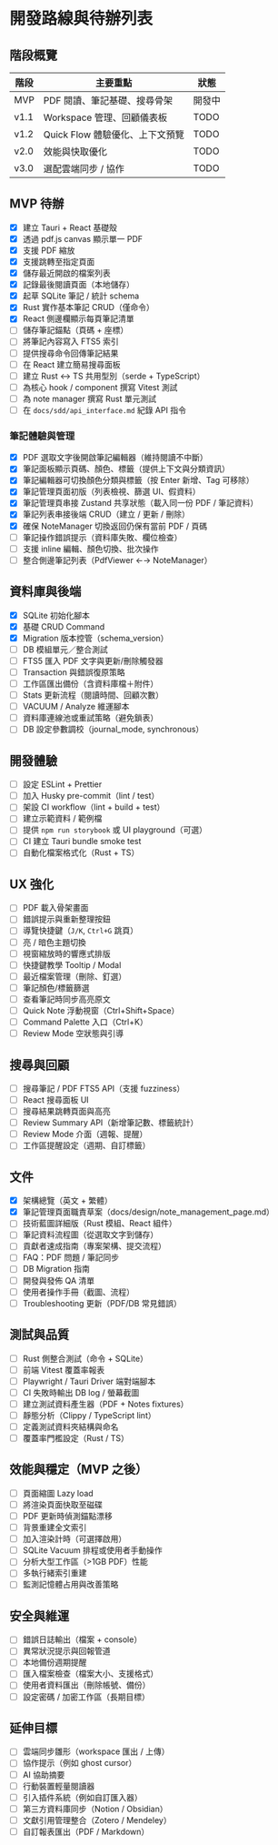 # 開發路線與待辦列表

## 階段概覽
| 階段 | 主要重點 | 狀態 |
| --- | --- | --- |
| MVP | PDF 閱讀、筆記基礎、搜尋骨架 | 開發中 |
| v1.1 | Workspace 管理、回顧儀表板 | TODO |
| v1.2 | Quick Flow 體驗優化、上下文預覽 | TODO |
| v2.0 | 效能與快取優化 | TODO |
| v3.0 | 選配雲端同步 / 協作 | TODO |

## MVP 待辦
- [x] 建立 Tauri + React 基礎殼
- [x] 透過 pdf.js canvas 顯示單一 PDF
- [x] 支援 PDF 縮放
- [x] 支援跳轉至指定頁面
- [x] 儲存最近開啟的檔案列表
- [x] 記錄最後閱讀頁面（本地儲存）
- [x] 起草 SQLite 筆記 / 統計 schema
- [x] Rust 實作基本筆記 CRUD（僅命令）
- [x] React 側邊欄顯示每頁筆記清單
- [ ] 儲存筆記錨點（頁碼 + 座標）
- [ ] 將筆記內容寫入 FTS5 索引
- [ ] 提供搜尋命令回傳筆記結果
- [ ] 在 React 建立簡易搜尋面板
- [ ] 建立 Rust ↔ TS 共用型別（serde + TypeScript）
- [ ] 為核心 hook / component 撰寫 Vitest 測試
- [ ] 為 note manager 撰寫 Rust 單元測試
- [ ] 在 `docs/sdd/api_interface.md` 紀錄 API 指令

### 筆記體驗與管理
- [x] PDF 選取文字後開啟筆記編輯器（維持閱讀不中斷）
- [x] 筆記面板顯示頁碼、顏色、標籤（提供上下文與分類資訊）
- [x] 筆記編輯器可切換顏色分類與標籤（按 Enter 新增、Tag 可移除）
- [x] 筆記管理頁面初版（列表檢視、篩選 UI、假資料）
 - [x] 筆記管理頁串接 Zustand 共享狀態（載入同一份 PDF / 筆記資料）
- [x] 筆記列表串接後端 CRUD（建立 / 更新 / 刪除）
- [x] 確保 NoteManager 切換返回仍保有當前 PDF / 頁碼
- [ ] 筆記操作錯誤提示（資料庫失敗、欄位檢查）
- [ ] 支援 inline 編輯、顏色切換、批次操作
- [ ] 整合側邊筆記列表（PdfViewer ←→ NoteManager）

## 資料庫與後端
- [x] SQLite 初始化腳本
- [x] 基礎 CRUD Command
- [x] Migration 版本控管（schema_version）
- [ ] DB 模組單元／整合測試
- [ ] FTS5 匯入 PDF 文字與更新/刪除觸發器
- [ ] Transaction 與錯誤復原策略
- [ ] 工作區匯出備份（含資料庫檔＋附件）
- [ ] Stats 更新流程（閱讀時間、回顧次數）
- [ ] VACUUM / Analyze 維運腳本
- [ ] 資料庫連線池或重試策略（避免鎖表）
- [ ] DB 設定參數調校（journal_mode, synchronous）

## 開發體驗
- [ ] 設定 ESLint + Prettier
- [ ] 加入 Husky pre-commit（lint / test）
- [ ] 架設 CI workflow（lint + build + test）
- [ ] 建立示範資料 / 範例檔
- [ ] 提供 `npm run storybook` 或 UI playground（可選）
- [ ] CI 建立 Tauri bundle smoke test
- [ ] 自動化檔案格式化（Rust + TS）

## UX 強化
- [ ] PDF 載入骨架畫面
- [ ] 錯誤提示與重新整理按鈕
- [ ] 導覽快捷鍵（`J/K`, `Ctrl+G` 跳頁）
- [ ] 亮 / 暗色主題切換
- [ ] 視窗縮放時的響應式排版
- [ ] 快捷鍵教學 Tooltip / Modal
- [ ] 最近檔案管理（刪除、釘選）
- [ ] 筆記顏色/標籤篩選
- [ ] 查看筆記時同步高亮原文
- [ ] Quick Note 浮動視窗（Ctrl+Shift+Space）
- [ ] Command Palette 入口（Ctrl+K）
- [ ] Review Mode 空狀態與引導

## 搜尋與回顧
- [ ] 搜尋筆記 / PDF FTS5 API（支援 fuzziness）
- [ ] React 搜尋面板 UI
- [ ] 搜尋結果跳轉頁面與高亮
- [ ] Review Summary API（新增筆記數、標籤統計）
- [ ] Review Mode 介面（週報、提醒）
- [ ] 工作區提醒設定（週期、自訂標籤）

## 文件
- [x] 架構總覽（英文 + 繁體）
- [x] 筆記管理頁面職責草案（docs/design/note_management_page.md）
- [ ] 技術藍圖詳細版（Rust 模組、React 組件）
- [ ] 筆記資料流程圖（從選取文字到儲存）
- [ ] 貢獻者速成指南（專案架構、提交流程）
- [ ] FAQ：PDF 問題 / 筆記同步
- [ ] DB Migration 指南
- [ ] 開發與發佈 QA 清單
- [ ] 使用者操作手冊（截圖、流程）
- [ ] Troubleshooting 更新（PDF/DB 常見錯誤）

## 測試與品質
- [ ] Rust 側整合測試（命令 + SQLite）
- [ ] 前端 Vitest 覆蓋率報表
- [ ] Playwright / Tauri Driver 端對端腳本
- [ ] CI 失敗時輸出 DB log / 螢幕截圖
- [ ] 建立測試資料產生器（PDF + Notes fixtures）
- [ ] 靜態分析（Clippy / TypeScript lint）
- [ ] 定義測試資料夾結構與命名
- [ ] 覆蓋率門檻設定（Rust / TS）

## 效能與穩定（MVP 之後）
- [ ] 頁面縮圖 Lazy load
- [ ] 將渲染頁面快取至磁碟
- [ ] PDF 更新時偵測錨點漂移
- [ ] 背景重建全文索引
- [ ] 加入渲染計時（可選擇啟用）
- [ ] SQLite Vacuum 排程或使用者手動操作
- [ ] 分析大型工作區（>1GB PDF）性能
- [ ] 多執行緒索引重建
- [ ] 監測記憶體占用與改善策略

## 安全與維運
- [ ] 錯誤日誌輸出（檔案 + console）
- [ ] 異常狀況提示與回報管道
- [ ] 本地備份週期提醒
- [ ] 匯入檔案檢查（檔案大小、支援格式）
- [ ] 使用者資料匯出（刪除帳號、備份）
- [ ] 設定密碼 / 加密工作區（長期目標）

## 延伸目標
- [ ] 雲端同步雛形（workspace 匯出 / 上傳）
- [ ] 協作提示（例如 ghost cursor）
- [ ] AI 協助摘要
- [ ] 行動裝置輕量閱讀器
- [ ] 引入插件系統（例如自訂匯入器）
- [ ] 第三方資料庫同步（Notion / Obsidian）
- [ ] 文獻引用管理整合（Zotero / Mendeley）
- [ ] 自訂報表匯出（PDF / Markdown）
